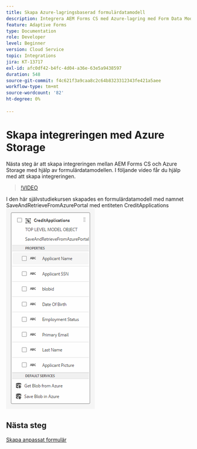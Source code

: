 ```yaml
---
title: Skapa Azure-lagringsbaserad formulärdatamodell
description: Integrera AEM Forms CS med Azure-lagring med Form Data Model
feature: Adaptive Forms
type: Documentation
role: Developer
level: Beginner
version: Cloud Service
topic: Integrations
jira: KT-13717
exl-id: afc0df42-b4fc-4d04-a36e-63e5a9438597
duration: 548
source-git-commit: f4c621f3a9caa8c2c64b8323312343fe421a5aee
workflow-type: tm+mt
source-wordcount: '82'
ht-degree: 0%

---
```


# Skapa integreringen med Azure Storage

Nästa steg är att skapa integreringen mellan AEM Forms CS och Azure Storage med hjälp av formulärdatamodellen.
I följande video får du hjälp med att skapa integreringen.

>[!VIDEO](https://video.tv.adobe.com/v/335385?quality=12&learn=on)

I den här självstudiekursen skapades en formulärdatamodell med namnet SaveAndRetrieveFromAzurePortal med entiteten CreditApplications
![fdm-enhet](./assets/fdm-entity.png)

## Nästa steg

[Skapa anpassat formulär](./create-af.md)
